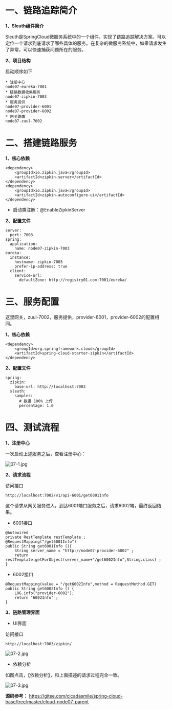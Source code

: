 # 一、链路追踪简介

**1、Sleuth组件简介** 

Sleuth是SpringCloud微服务系统中的一个组件，实现了链路追踪解决方案。可以定位一个请求到底请求了哪些具体的服务。在复杂的微服务系统中，如果请求发生了异常，可以快速捕获问题所在的服务。

**2、项目结构** 

启动顺序如下
```
* 注册中心
node07-eureka-7001
* 链路数据收集服务
node07-zipkin-7003
* 服务提供
node07-provider-6001
node07-provider-6002
* 网关路由
node07-zuul-7002
```

# 二、搭建链路服务

**1、核心依赖** 

```
<dependency>
    <groupId>io.zipkin.java</groupId>
    <artifactId>zipkin-server</artifactId>
</dependency>
<dependency>
    <groupId>io.zipkin.java</groupId>
    <artifactId>zipkin-autoconfigure-ui</artifactId>
</dependency>
```

- 启动类注解：@EnableZipkinServer

 **2、配置文件** 

```
server:
  port: 7003
spring:
  application:
    name: node07-zipkin-7003
eureka:
  instance:
    hostname: zipkin-7003
    prefer-ip-address: true
  client:
    service-url:
      defaultZone: http://registry01.com:7001/eureka/
```

# 三、服务配置

这里网关，zuul-7002，服务提供，provider-6001，provider-6002的配置相同。

 **1、核心依赖** 

```
<dependency>
    <groupId>org.springframework.cloud</groupId>
    <artifactId>spring-cloud-starter-zipkin</artifactId>
</dependency>
```

 **2、配置文件** 

```
spring:
  zipkin:
    base-url: http://localhost:7003
  sleuth:
    sampler:
      # 数据 100% 上传
      percentage: 1.0
```

# 四、测试流程

 **1、注册中心** 

一次启动上述服务之后，查看注册中心：

![](https://images.gitee.com/uploads/images/2022/0207/232825_cf2c5539_5064118.jpeg "07-1.jpg")

 **2、请求流程** 

访问接口

```
http://localhost:7002/v1/api-6001/get6001Info
```

这个请求从网关服务进入，到达6001端口服务之后，请求6002端，最终返回结果。

- 6001接口

```
@Autowired
private RestTemplate restTemplate ;
@RequestMapping("/get6001Info")
public String get6001Info (){
    String server_name = "http://node07-provider-6002" ;
    return restTemplate.getForObject(server_name+"/get6002Info",String.class) ;
}
```
- 6002接口
```
@RequestMapping(value = "/get6002Info",method = RequestMethod.GET)
public String get6002Info () {
    LOG.info("provider-6002");
    return "6002Info" ;
}
```

 **3、链路管理界面** 

- UI界面

访问接口

```
http://localhost:7003/zipkin/
```

![](https://images.gitee.com/uploads/images/2022/0207/232841_fd3565cd_5064118.jpeg "07-2.jpg")

- 依赖分析

如图点击，【依赖分析】，和上面描述的请求过程完全一致。

![](https://images.gitee.com/uploads/images/2022/0207/232853_6d020f53_5064118.jpeg "07-3.jpg")

**源码参考：** https://gitee.com/cicadasmile/spring-cloud-base/tree/master/cloud-node07-parent